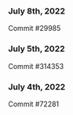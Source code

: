 ### July 8th, 2022

Commit #29985

### July 5th, 2022

Commit #314353


### July 4th, 2022

Commit #72281
